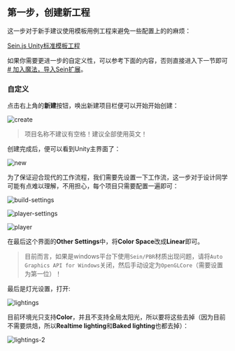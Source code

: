 ## 第一步，创建新工程

这一步对于新手建议使用模板用例工程来避免一些配置上的的麻烦：

[Sein.js Unity标准模板工程](/assets/tutorials/artist/SeinjsProjectTemplate.zip)

如果你需要更进一步的自定义性，可以参考下面的内容，否则直接进入下一节即可[# 加入魔法，导入Sein扩展](#加入魔法，导入Sein扩展)。

### 自定义

点击右上角的**新建**按钮，唤出新建项目栏便可以开始开始创建：

![create](/assets/tutorials/artist/img/2.png)

>项目名称不建议有空格！建议全部使用英文！

创建完成后，便可以看到Unity主界面了：

![new](/assets/tutorials/artist/img/3.png)

为了保证迎合现代的工作流程，我们需要先设置一下工作流，这一步对于设计同学可能有点难以理解，不用担心，每个项目只需要配置一遍即可：

![build-settings](/assets/tutorials/artist/img/4.png)

![player-settings](/assets/tutorials/artist/img/5.png)

![player](/assets/tutorials/artist/img/6.png)

在最后这个界面的**Other Settings**中，将**Color Space**改成**Linear**即可。

>目前而言，如果是windows平台下使用`Sein/PBR`材质出现问题，请将`Auto Graphics API for Windows`关闭，然后手动设定为`OpenGLCore`（需要设置为第一位）！

最后是灯光设置，打开:

![lightings](/assets/tutorials/artist/img/7.png)

目前环境光只支持**Color**，并且不支持全局太阳光，所以要将这些去掉（因为目前不需要烘焙，所以**Realtime lighting**和**Baked lighting**也都去掉）：

![lightings-2](/assets/tutorials/artist/img/8.png)
